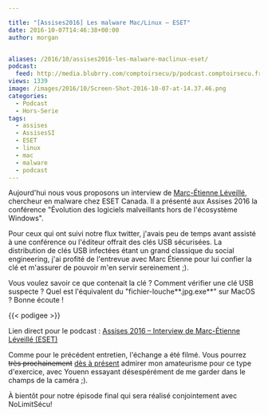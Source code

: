 ```yaml
---

title: "[Assises2016] Les malware Mac/Linux – ESET"
date: 2016-10-07T14:46:38+00:00
author: morgan


aliases: /2016/10/assises2016-les-malware-maclinux-eset/
podcast:
  feed: http://media.blubrry.com/comptoirsecu/p/podcast.comptoirsecu.fr/CSEC.INTERVIEWS_ASSISES.2016.ITW2.mp3
views: 1339
image: /images/2016/10/Screen-Shot-2016-10-07-at-14.37.46.png
categories:
  - Podcast
  - Hors-Serie
tags:
  - assises
  - AssisesSI
  - ESET
  - linux
  - mac
  - malware
  - podcast
---
```



Aujourd'hui nous vous proposons un interview de [Marc-Étienne Léveillé](https://twitter.com/marc_etienne_), chercheur en malware chez ESET Canada. Il a présenté aux Assises 2016 la conférence "Évolution des logiciels malveillants hors de l'écosystème Windows".

Pour ceux qui ont suivi notre flux twitter, j'avais peu de temps avant assisté à une conférence ou l'éditeur offrait des clés USB sécurisées. La distribution de clés USB infectées étant un grand classique du social engineering, j'ai profité de l'entrevue avec Marc Étienne pour lui confier la clé et m'assurer de pouvoir m'en servir sereinement ;).

Vous voulez savoir ce que contenait la clé ? Comment vérifier une clé USB suspecte ? Quel est l'équivalent du "fichier-louche**.jpg.exe**" sur MacOS ? Bonne écoute !

{{< podigee >}}


Lien direct pour le podcast : [Assises 2016 – Interview de Marc-Étienne Léveillé (ESET)](http://podcast.comptoirsecu.fr/CSEC.INTERVIEWS_ASSISES.2016.ITW2.mp3)

Comme pour le précédent entretien, l'échange a été filmé. Vous pourrez <del>très prochainement</del> [dès à présent](https://youtu.be/oF6C8f0lzLw) admirer mon amateurisme pour ce type d'exercice, avec Youenn essayant désespérément de me garder dans le champs de la caméra ;).



À bientôt pour notre épisode final qui sera réalisé conjointement avec NoLimitSécu!
